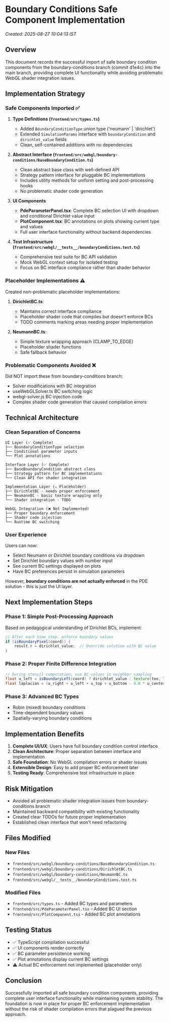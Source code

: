 # Boundary Conditions Safe Component Implementation

*Created: 2025-08-27 10:04:13 IST*

## Overview

This document records the successful import of safe boundary condition components from the boundary-conditions branch (commit d1e4c) into the main branch, providing complete UI functionality while avoiding problematic WebGL shader integration issues.

## Implementation Strategy

### Safe Components Imported ✅

1. **Type Definitions (`frontend/src/types.ts`)**
   - Added `BoundaryConditionType` union type ('neumann' | 'dirichlet')
   - Extended `SimulationParams` interface with `boundaryCondition` and `dirichlet_value` fields
   - Clean, self-contained additions with no dependencies

2. **Abstract Interface (`frontend/src/webgl/boundary-conditions/BaseBoundaryCondition.ts`)**
   - Clean abstract base class with well-defined API
   - Strategy pattern interface for pluggable BC implementations
   - Includes utility methods for uniform setting and post-processing hooks
   - No problematic shader code generation

3. **UI Components**
   - **PdeParameterPanel.tsx**: Complete BC selection UI with dropdown and conditional Dirichlet value input
   - **PlotComponent.tsx**: BC annotations on plots showing current type and values
   - Full user interface functionality without backend dependencies

4. **Test Infrastructure (`frontend/src/webgl/__tests__/boundaryConditions.test.ts`)**
   - Comprehensive test suite for BC API validation
   - Mock WebGL context setup for isolated testing
   - Focus on BC interface compliance rather than shader behavior

### Placeholder Implementations ⚠️

Created non-problematic placeholder implementations:

1. **DirichletBC.ts**: 
   - Maintains correct interface compliance
   - Placeholder shader code that compiles but doesn't enforce BCs
   - TODO comments marking areas needing proper implementation

2. **NeumannBC.ts**:
   - Simple texture wrapping approach (CLAMP_TO_EDGE)
   - Placeholder shader functions
   - Safe fallback behavior

### Problematic Components Avoided ❌

Did NOT import these from boundary-conditions branch:
- Solver modifications with BC integration
- useWebGLSolver.ts BC switching logic  
- webgl-solver.js BC injection code
- Complex shader code generation that caused compilation errors

## Technical Architecture

### Clean Separation of Concerns

```
UI Layer (✅ Complete)
├── BoundaryConditionType selection
├── Conditional parameter inputs
└── Plot annotations

Interface Layer (✅ Complete)
├── BaseBoundaryCondition abstract class
├── Strategy pattern for BC implementations
└── Clean API for shader integration

Implementation Layer (⚠️ Placeholder)
├── DirichletBC - needs proper enforcement
├── NeumannBC - basic texture wrapping only
└── Shader integration - TODO

WebGL Integration (❌ Not Implemented)
├── Proper boundary enforcement
├── Shader code injection
└── Runtime BC switching
```

### User Experience

Users can now:
- Select Neumann or Dirichlet boundary conditions via dropdown
- Set Dirichlet boundary values with number input
- See current BC settings displayed on plots
- Have BC preferences persist in simulation parameters

However, **boundary conditions are not actually enforced** in the PDE solution - this is just the UI layer.

## Next Implementation Steps

### Phase 1: Simple Post-Processing Approach
Based on pedagogical understanding of Dirichlet BCs, implement:

```glsl
// After each time step, enforce boundary values
if (isBoundaryPixel(coord)) {
    result.r = dirichlet_value;  // Override solution with BC value
}
```

### Phase 2: Proper Finite Difference Integration
```glsl
// During stencil computation, use BC values in neighbor sampling
float u_left = isBoundaryLeft(coord) ? dirichlet_value : texture(tex, leftCoord).r;
float laplacian = (u_right + u_left + u_top + u_bottom - 4.0 * u_center) / (dx*dx);
```

### Phase 3: Advanced BC Types
- Robin (mixed) boundary conditions
- Time-dependent boundary values
- Spatially-varying boundary conditions

## Implementation Benefits

1. **Complete UI/UX**: Users have full boundary condition control interface
2. **Clean Architecture**: Proper separation between interface and implementation
3. **Safe Foundation**: No WebGL compilation errors or shader issues
4. **Extensible Design**: Easy to add proper BC enforcement later
5. **Testing Ready**: Comprehensive test infrastructure in place

## Risk Mitigation

- Avoided all problematic shader integration issues from boundary-conditions branch
- Maintained backward compatibility with existing functionality
- Created clear TODOs for future proper implementation
- Established clean interface that won't need refactoring

## Files Modified

### New Files
- `frontend/src/webgl/boundary-conditions/BaseBoundaryCondition.ts`
- `frontend/src/webgl/boundary-conditions/DirichletBC.ts` 
- `frontend/src/webgl/boundary-conditions/NeumannBC.ts`
- `frontend/src/webgl/__tests__/boundaryConditions.test.ts`

### Modified Files  
- `frontend/src/types.ts` - Added BC types and parameters
- `frontend/src/PdeParameterPanel.tsx` - Added BC UI section
- `frontend/src/PlotComponent.tsx` - Added BC plot annotations

## Testing Status

- ✅ TypeScript compilation successful
- ✅ UI components render correctly
- ✅ BC parameter persistence working
- ✅ Plot annotations display current BC settings
- ⚠️ Actual BC enforcement not implemented (placeholder only)

## Conclusion

Successfully imported all safe boundary condition components, providing complete user interface functionality while maintaining system stability. The foundation is now in place for proper BC enforcement implementation without the risk of shader compilation errors that plagued the previous approach.
